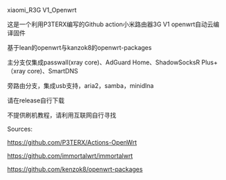 
xiaomi_R3G V1_Openwrt

这是一个利用P3TERX编写的Github action小米路由器3G V1 openwrt自动云编译固件

基于lean的openwrt与kanzok8的openwrt-packages

主分支仅集成passwall(xray core)、AdGuard Home、ShadowSocksR Plus+（xray core)、SmartDNS

旁路由分支，集成usb支持，aria2，samba，minidlna

请在release自行下载

不提供刷机教程，请利用互联网自行寻找

Sources:

https://github.com/P3TERX/Actions-OpenWrt

https://github.com/immortalwrt/immortalwrt

https://github.com/kenzok8/openwrt-packages
